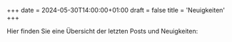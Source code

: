 +++
date = 2024-05-30T14:00:00+01:00
draft = false
title = 'Neuigkeiten'
+++

Hier finden Sie eine Übersicht der letzten Posts und Neuigkeiten: